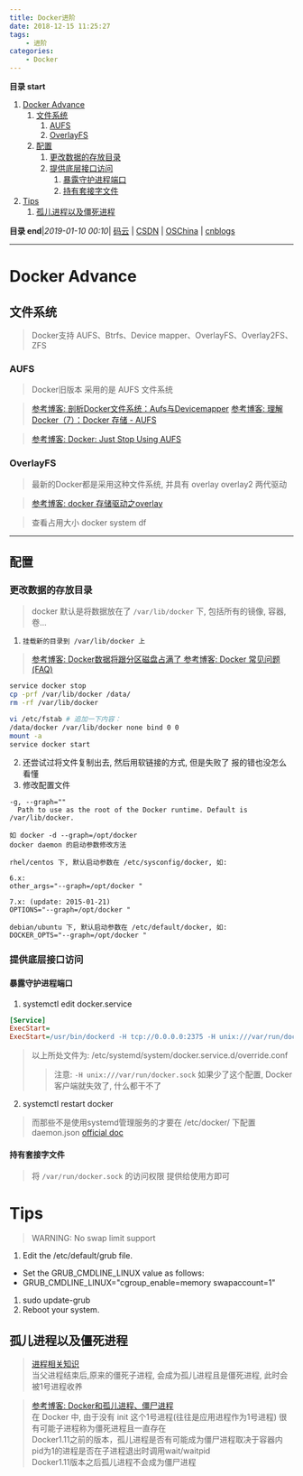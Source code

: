 ```yaml
---
title: Docker进阶
date: 2018-12-15 11:25:27
tags: 
    - 进阶
categories: 
    - Docker
---
```


**目录 start**
 
1. [Docker Advance](#docker-advance)
    1. [文件系统](#文件系统)
        1. [AUFS](#aufs)
        1. [OverlayFS](#overlayfs)
    1. [配置](#配置)
        1. [更改数据的存放目录](#更改数据的存放目录)
        1. [提供底层接口访问](#提供底层接口访问)
            1. [暴露守护进程端口](#暴露守护进程端口)
            1. [持有套接字文件](#持有套接字文件)
1. [Tips](#tips)
    1. [孤儿进程以及僵死进程](#孤儿进程以及僵死进程)

**目录 end**|_2019-01-10 00:10_| [码云](https://gitee.com/gin9) | [CSDN](http://blog.csdn.net/kcp606) | [OSChina](https://my.oschina.net/kcp1104) | [cnblogs](http://www.cnblogs.com/kuangcp)
****************************************
# Docker Advance

## 文件系统
> Docker支持 AUFS、Btrfs、Device mapper、OverlayFS、Overlay2FS、ZFS 

### AUFS
> Docker旧版本 采用的是 AUFS 文件系统

> [参考博客: 剖析Docker文件系统：Aufs与Devicemapper](http://www.infoq.com/cn/articles/analysis-of-docker-file-system-aufs-and-devicemapper)
> [参考博客: 理解Docker（7）：Docker 存储 - AUFS](http://www.cnblogs.com/sammyliu/p/5931383.html)

> [参考博客: Docker: Just Stop Using AUFS](https://sthbrx.github.io/blog/2015/10/30/docker-just-stop-using-aufs/)

### OverlayFS
> 最新的Docker都是采用这种文件系统, 并具有 overlay overlay2 两代驱动

> [参考博客: docker 存储驱动之overlay](https://blog.csdn.net/u010278923/article/details/79215828)

> 查看占用大小 docker system df 

****************

## 配置

### 更改数据的存放目录

> docker 默认是将数据放在了 `/var/lib/docker` 下, 包括所有的镜像, 容器, 卷...

1. `挂载新的目录到 /var/lib/docker 上`
> [参考博客: Docker数据将跟分区磁盘占满了 ](http://dockone.io/question/531)
> [参考博客: Docker 常见问题 (FAQ)](https://www.lsproc.com/post/docker-faq/#toc_1)
```sh
service docker stop
cp -prf /var/lib/docker /data/
rm -rf /var/lib/docker

vi /etc/fstab # 追加一下内容：
/data/docker /var/lib/docker none bind 0 0
mount -a
service docker start
```
2. 还尝试过将文件复制出去, 然后用软链接的方式, 但是失败了 报的错也没怎么看懂
3. 修改配置文件
```
-g, --graph=""
  Path to use as the root of the Docker runtime. Default is /var/lib/docker.

如 docker -d --graph=/opt/docker
docker daemon 的启动参数修改方法

rhel/centos 下, 默认启动参数在 /etc/sysconfig/docker, 如:

6.x:
other_args="--graph=/opt/docker "

7.x: (update: 2015-01-21)
OPTIONS="--graph=/opt/docker "

debian/ubuntu 下, 默认启动参数在 /etc/default/docker, 如:
DOCKER_OPTS="--graph=/opt/docker "

```

### 提供底层接口访问
#### 暴露守护进程端口

1. systemctl edit docker.service
```ini
[Service]
ExecStart=
ExecStart=/usr/bin/dockerd -H tcp://0.0.0.0:2375 -H unix:///var/run/docker.sock 
```
> 以上所处文件为: /etc/systemd/system/docker.service.d/override.conf 
>> 注意: `-H unix:///var/run/docker.sock` 如果少了这个配置, Docker客户端就失效了, 什么都干不了

2. systemctl restart docker 

> 而那些不是使用systemd管理服务的才要在 /etc/docker/ 下配置 daemon.json [official doc](https://docs.docker.com/engine/reference/commandline/dockerd/)

#### 持有套接字文件
> 将 `/var/run/docker.sock` 的访问权限 提供给使用方即可

# Tips
> WARNING: No swap limit support

1. Edit the /etc/default/grub file.
  - Set the GRUB_CMDLINE_LINUX value as follows:
  - GRUB_CMDLINE_LINUX="cgroup_enable=memory swapaccount=1"
1. sudo update-grub
1. Reboot your system.

## 孤儿进程以及僵死进程
> [进程相关知识](/Linux/Base/LinuxBase.md#进程)  
> 当父进程结束后,原来的僵死子进程, 会成为孤儿进程且是僵死进程, 此时会被1号进程收养  

> [参考博客: Docker和孤儿进程、僵尸进程 ](https://yq.aliyun.com/articles/61894)  
> 在 Docker 中, 由于没有 init 这个1号进程(往往是应用进程作为1号进程) 很有可能子进程称为僵死进程且一直存在  
> Docker1.11之前的版本，孤儿进程是否有可能成为僵尸进程取决于容器内pid为1的进程是否在子进程退出时调用wait/waitpid  
> Docker1.11版本之后孤儿进程不会成为僵尸进程


